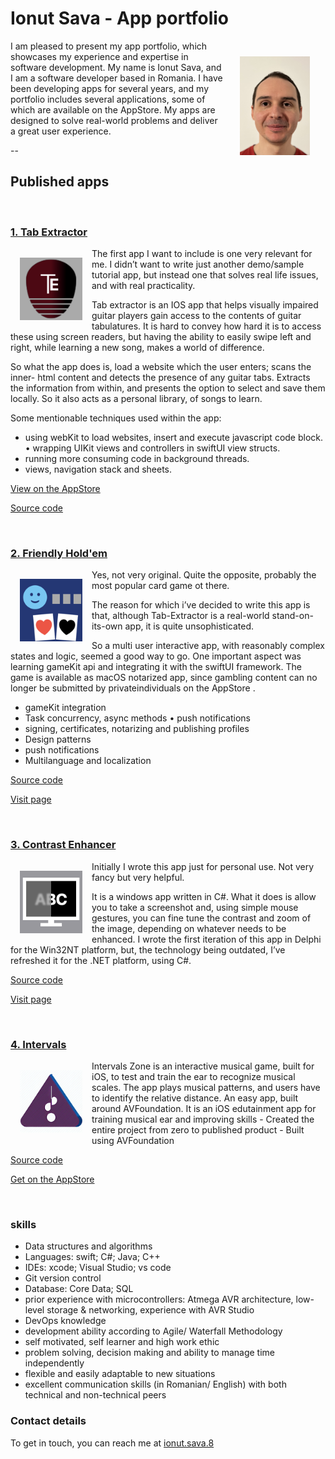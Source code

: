 #  Ionut Sava - App portfolio

<img src="img/ResumePhotoClipped.png" alt="my photo" style="width: 112px; float: right; margin: 25px;">

I am pleased to present my app portfolio, which showcases my experience and expertise in software development.
My name is Ionut Sava, and I am a software developer based in Romania.
I have been developing apps for several years, and my portfolio includes several applications, some of which are available on the AppStore. My apps are designed to solve real-world problems and deliver a great user experience. 

--

## Published apps

<br />

### [**1. Tab Extractor**](https://ionutsava674.github.io/Tab-Extractor/)

<img src="icons/te60x60_2x.png" alt="Tab Extractor icon" style="width: 100px; float: left; margin: 15px;">
The first app I want to include is one very relevant for me. I didn’t want to write just another demo/sample tutorial app, but instead one that solves real life issues, and with real practicality.

Tab extractor is an IOS app that helps visually impaired guitar players gain access to the contents of guitar tabulatures. It is hard to convey how hard it is to access these using screen readers, but having the ability to easily swipe left and right, while learning a new song, makes a world of difference.

So what the app does is, load a website which the user enters; scans the inner- html content and detects the presence of any guitar tabs. Extracts the information from within, and presents the option to select and save them locally.
So it also acts as a personal library, of songs to learn.

Some mentionable techniques used within the app:
- using webKit to load websites, insert and execute javascript code block. • wrapping UIKit views and controllers in swiftUI view structs.
- running more consuming code in background threads.
- views, navigation stack and sheets.

[View on the AppStore](https://apps.apple.com/app/tab-extractor/id1614273947)

[Source code](https://github.com/ionutsava674/Tab-Extractor)

<br />

### [**2. Friendly Hold'em**](https://ionutsava674.github.io/Friendly-Holdem-for-mac/)

<img src="icons/fh128x128.png" alt="Friendly Holdem icon" style="width: 100px; float: left; margin: 15px;">
Yes, not very original. Quite the opposite, probably the most popular card game ot there.

The reason for which i’ve decided to write this app is that, although Tab-Extractor is a real-world stand-on-its-own app, it is quite unsophisticated.

So a multi user interactive app, with reasonably complex states and logic, seemed a good way to go. One important aspect was learning gameKit api and integrating it with the swiftUI framework.
The game is available as macOS notarized app, since gambling content can no longer be submitted by privateindividuals on the AppStore .

- gameKit integration
- Task concurrency, async methods • push notifications
- signing, certificates, notarizing and publishing profiles
- Design patterns
- push notifications
- Multilanguage and localization

[Source code](https://github.com/ionutsava674/Friendly-Holdem-for-mac)

[Visit page](https://ionutsava674.github.io/Friendly-Holdem-for-mac/)

<br />

### [**3. Contrast Enhancer**](https://ionutsava674.github.io/ContrastEnhancer/)

<img src="icons/ce128x128.png" alt="Contrast Enhancer icon" style="width: 100px; float: left; margin: 15px;">
Initially I wrote this app just for personal use. Not very fancy but very helpful.

It is a windows app written in C#. What it does is allow you to take a screenshot and, using simple mouse gestures, you can fine tune the contrast and zoom of the image, depending on whatever needs to be enhanced. I wrote the first iteration of this app in Delphi for the Win32NT platform, but, the technology being outdated, I’ve refreshed it for the .NET platform, using C#.

[Source code](https://github.com/ionutsava674/ContrastEnhancer)

[Visit page](https://ionutsava674.github.io/ContrastEnhancer/)

<br />

### [**4. Intervals**](https://ionutsava674.github.io/intervals/)

<img src="icons/intervalsIcon.png" alt="Intervals icon" style="width: 100px; float: left; margin: 15px;">
Intervals Zone is an interactive musical game, built for iOS, to test and train the ear to recognize musical scales. The app plays musical patterns, and users have to identify the relative distance. An easy app, built around AVFoundation.
It is an iOS edutainment app for training musical ear and improving skills - Created the entire project from zero to published product
- Built using AVFoundation

[Source code](https://github.com/ionutsava674/intervals)

[Get on the AppStore](https://apps.apple.com/in/app/intervals-zone/id1669574204)

<br />

### skills

- Data structures and algorithms
- Languages: swift; C#; Java; C++
- IDEs: xcode; Visual Studio; vs code
- Git version control
- Database: Core Data; SQL
- prior experience with microcontrollers: Atmega AVR architecture, low-level storage & networking, experience with AVR Studio
- DevOps knowledge
- development ability according to Agile/ Waterfall Methodology
- self motivated, self learner and high work ethic
- problem solving, decision making and ability to manage time independently
- flexible and easily adaptable to new situations
- excellent communication skills (in Romanian/ English) with both technical and non-technical peers

### Contact details

To get in touch, you can reach me at
[ionut.sava.8](mailto:ionut.sava.8@gmail.com)

